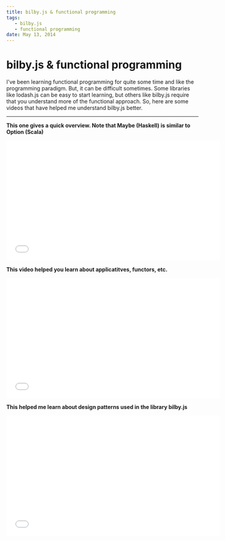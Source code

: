 ```yaml
---
title: bilby.js & functional programming
tags: 
   - bilby.js
   - functional programming
date: May 13, 2014
---
```


# bilby.js & functional programming

I've been learning functional programming for quite some time and like the programming paradigm. But, it can be difficult sometimes. Some libraries like lodash.js can be easy to start learning, but others like bilby.js require that you understand more of the functional approach. So, here are some videos that have helped me understand bilby.js better.

---

**This one gives a quick overview. Note that Maybe (Haskell) is similar to Option (Scala)**

<iframe width="560" height="315" src="//www.youtube.com/embed/AvgwKjTPMmM" frameborder="0" allowfullscreen></iframe>

**This video helped you learn about applicatitves, functors, etc.**

<iframe width="560" height="315" src="//www.youtube.com/embed/ww2Z1URx-G0" frameborder="0" allowfullscreen></iframe>

**This helped me learn about design patterns used in the library bilby.js**

<iframe width="560" height="315" src="//www.youtube.com/embed/Mw_Jnn_Y5iA" frameborder="0" allowfullscreen></iframe>
